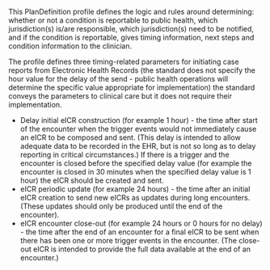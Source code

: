 This PlanDefinition profile defines the logic and rules around determining: whether or not a condition is reportable to public health, which jurisdiction(s) is/are responsible, which jurisdiction(s) need to be notified, and if the condition is reportable, gives timing information, next steps and condition information to the clinician.

The profile defines three timing-related parameters for initiating case reports from Electronic Health Records (the standard does not specify the hour value for the delay of the send - public health operations will determine the specific value appropriate for implementation) the standard conveys the parameters to clinical care but it does not require their implementation.

* Delay initial eICR construction (for example 1 hour) - the time after start of the encounter when the trigger events would not immediately cause an eICR to be composed and sent. (This delay is intended to allow adequate data to be recorded in the EHR, but is not so long as to delay reporting in critical circumstances.)  If there is a trigger and the encounter is closed before the specified delay value (for example the encounter is closed in 30 minutes when the specified delay value is 1 hour) the eICR should be created and sent.
* eICR periodic update (for example 24 hours) - the time after an initial eICR creation to send new eICRs as updates during long encounters. (These updates should only be produced until the end of the encounter).
* eICR encounter close-out (for example 24 hours or 0 hours for no delay) - the time after the end of an encounter for a final eICR to be sent when there has been one or more trigger events in the encounter. (The close-out eICR is intended to provide the full data available at the end of an encounter.)